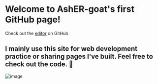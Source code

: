 # Welcome to AshER-goat's first GitHub page!
Check out the [editor](https://github.com/AshER-goat/) on GitHub

## I mainly use this site for web development practice or sharing pages I've built. Feel free to check out the code. 🙂

![image](https://asher-goat.github.io/my&#32;art&#32;logo.png)
